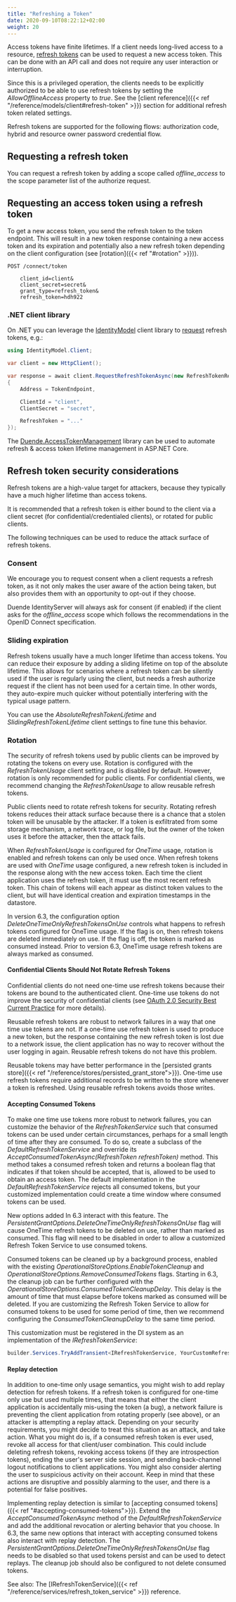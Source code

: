 ```yaml
---
title: "Refreshing a Token"
date: 2020-09-10T08:22:12+02:00
weight: 20
---
```


Access tokens have finite lifetimes. If a client needs long-lived access to a resource, [refresh tokens](https://datatracker.ietf.org/doc/html/rfc6749#section-1.5) can be used to request a new access token. This can be done with an API call and does not require any user interaction or interruption.

Since this is a privileged operation, the clients needs to be explicitly authorized to be able to use refresh tokens by setting the *AllowOfflineAccess* property to *true*. See the [client reference]({{< ref "/reference/models/client#refresh-token" >}}) section for additional refresh token related settings.

Refresh tokens are supported for the following flows: authorization code, hybrid and resource owner password credential flow.

## Requesting a refresh token
You can request a refresh token by adding a scope called *offline_access* to the scope parameter list of the authorize request.

## Requesting an access token using a refresh token
To get a new access token, you send the refresh token to the token endpoint.
This will result in a new token response containing a new access token and its expiration and potentially also a new refresh token depending on the client configuration (see [rotation]({{< ref "#rotation" >}})).

```
POST /connect/token

    client_id=client&
    client_secret=secret&
    grant_type=refresh_token&
    refresh_token=hdh922
```

### .NET client library
On .NET you can leverage the [IdentityModel](https://identitymodel.readthedocs.io) client library to [request](https://identitymodel.readthedocs.io/en/latest/client/token.html) refresh tokens, e.g.:

```cs
using IdentityModel.Client;

var client = new HttpClient();

var response = await client.RequestRefreshTokenAsync(new RefreshTokenRequest
{
    Address = TokenEndpoint,

    ClientId = "client",
    ClientSecret = "secret",

    RefreshToken = "..."
});
```

The [Duende.AccessTokenManagement](https://github.com/DuendeSoftware/Duende.AccessTokenManagement/wiki) library can be used to automate refresh & access token lifetime management in ASP.NET Core.

## Refresh token security considerations
Refresh tokens are a high-value target for attackers, because they typically have a much higher lifetime than access tokens.

It is recommended that a refresh token is either bound to the client via a client secret (for confidential/credentialed clients), or rotated for public clients.

The following techniques can be used to reduce the attack surface of refresh tokens.

### Consent
We encourage you to request consent when a client requests a refresh token, as it not only makes the user aware of the action being taken, but also provides them with an opportunity to opt-out if they choose.

Duende IdentityServer will always ask for consent (if enabled) if the client asks for the *offline_access* scope which follows the recommendations in the OpenID Connect specification.

### Sliding expiration
Refresh tokens usually have a much longer lifetime than access tokens. You can reduce their exposure by adding a sliding lifetime on top of the absolute lifetime. This allows for scenarios where a refresh token can be silently used if the user is regularly using the client, but needs a fresh authorize request if the client has not been used for a certain time. In other words, they auto-expire much quicker without potentially interfering with the typical usage pattern.

You can use the *AbsoluteRefreshTokenLifetime* and *SlidingRefreshTokenLifetime* client settings to fine tune this behavior.

### Rotation
The security of refresh tokens used by public clients can be improved by rotating the tokens on every use. Rotation is configured with the *RefreshTokenUsage* client setting and is disabled by default. However, rotation is only recommended for public clients. For confidential clients, we recommend changing the *RefreshTokenUsage* to allow reusable refresh tokens.

Public clients need to rotate refresh tokens for security. Rotating refresh tokens reduces their attack surface because there is a chance that a stolen token will be unusable by the attacker. If a token is exfiltrated from some storage mechanism, a network trace, or log file, but the owner of the token uses it before the attacker, then the attack fails. 

When *RefreshTokenUsage* is configured for *OneTime* usage, rotation is enabled and refresh tokens can only be used once. When refresh tokens are used with *OneTime* usage configured, a new refresh token is included in the response along with the new access token. Each time the client application uses the refresh token, it must use the most recent refresh token. This chain of tokens will each appear as distinct token values to the client, but will have identical creation and expiration timestamps in the datastore.

In version 6.3, the configuration option *DeleteOneTimeOnlyRefreshTokensOnUse* controls what happens to refresh tokens configured for OneTime usage. If the flag is on, then refresh tokens are deleted immediately on use. If the flag is off, the token is marked as consumed instead. Prior to version 6.3, OneTime usage refresh tokens are always marked as consumed.

#### Confidential Clients Should Not Rotate Refresh Tokens
Confidential clients do not need one-time use refresh tokens because their tokens are bound to the authenticated client. One-time use tokens do not improve the security of confidential clients (see [OAuth 2.0 Security Best Current Practice](https://datatracker.ietf.org/doc/html/draft-ietf-oauth-security-topics#section-2.2.2) for more details). 

Reusable refresh tokens are robust to network failures in a way that one time use tokens are not. If a one-time use refresh token is used to produce a new token, but the response containing the new refresh token is lost due to a network issue, the client application has no way to recover without the user logging in again. Reusable refresh tokens do not have this problem.

Reusable tokens may have better performance in the [persisted grants store]({{< ref "/reference/stores/persisted_grant_store">}}). One-time use refresh tokens require additional records to be written to the store whenever a token is refreshed. Using reusable refresh tokens avoids those writes.

#### Accepting Consumed Tokens
To make one time use tokens more robust to network failures, you can customize the behavior of the *RefreshTokenService* such that consumed tokens can be used under certain circumstances, perhaps for a small length of time after they are consumed. To do so, create a subclass of the *DefaultRefreshTokenService* and override its *AcceptConsumedTokenAsync(RefreshToken refreshToken)* method. This method takes a consumed refresh token and returns a boolean flag that indicates if that token should be accepted, that is, allowed to be used to obtain an access token. The default implementation in the *DefaultRefreshTokenService* rejects all consumed tokens, but your customized implementation could create a time window where consumed tokens can be used.

New options added In 6.3 interact with this feature. The *PersistentGrantOptions.DeleteOneTimeOnlyRefreshTokensOnUse* flag will cause OneTime refresh tokens to be deleted on use, rather than marked as consumed. This flag will need to be disabled in order to allow a customized Refresh Token Service to use consumed tokens. 

Consumed tokens can be cleaned up by a background process, enabled with the existing *OperationalStoreOptions.EnableTokenCleanup* and *OperationalStoreOptions.RemoveConsumedTokens* flags. Starting in 6.3, the cleanup job can be further configured with the *OperationalStoreOptions.ConsumedTokenCleanupDelay*. This delay is the amount of time that must elapse before tokens marked as consumed will be deleted. If you are customizing the Refresh Token Service to allow for consumed tokens to be used for some period of time, then we recommend configuring the *ConsumedTokenCleanupDelay* to the same time period.

This customization must be registered in the DI system as an implementation of the *IRefreshTokenService*:

```C#
builder.Services.TryAddTransient<IRefreshTokenService, YourCustomRefreshTokenService>();
```

#### Replay detection
In addition to one-time only usage semantics, you might wish to add replay detection for refresh tokens. If a refresh token is configured for one-time only use but used multiple times, that means that either the client application is accidentally mis-using the token (a bug), a network failure is preventing the client application from rotating properly (see above), or an attacker is attempting a replay attack. Depending on your security requirements, you might decide to treat this situation as an attack, and take action. What you might do is, if a consumed refresh token is ever used, revoke all access for that client/user combination. This could include deleting refresh tokens, revoking access tokens (if they are introspection tokens), ending the user's server side session, and sending back-channel logout notifications to client applications. You might also consider alerting the user to suspicious activity on their account. Keep in mind that these actions are disruptive and possibly alarming to the user, and there is a potential for false positives.

Implementing replay detection is similar to [accepting consumed tokens]({{< ref "#accepting-consumed-tokens">}}). Extend the *AcceptConsumedTokenAsync* method of the *DefaultRefreshTokenService* and add the additional revocation or alerting behavior that you choose. In 6.3, the same new options that interact with accepting consumed tokens also interact with replay detection. The *PersistentGrantOptions.DeleteOneTimeOnlyRefreshTokensOnUse* flag needs to be disabled so that used tokens persist and can be used to detect replays. The cleanup job should also be configured to not delete consumed tokens.

See also: The [IRefreshTokenService]({{< ref "/reference/services/refresh_token_service" >}}) reference.
